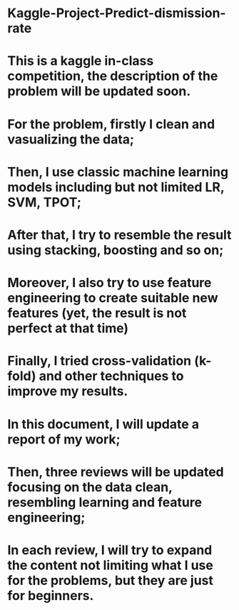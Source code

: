 # Kaggle-Project-Predict-dismission-rate

# This is a kaggle in-class competition, the description of the problem will be updated soon.

# For the problem, firstly I clean and vasualizing the data; 
# Then, I use classic machine learning models including but not limited LR, SVM, TPOT;
# After that, I try to resemble the result using stacking, boosting and so on;
# Moreover, I also try to use feature engineering to create suitable new features (yet, the result is not perfect at that time)
# Finally, I tried cross-validation (k-fold) and other techniques to improve my results.

# In this document, I will update a report of my work;
# Then, three reviews will be updated focusing on the data clean, resembling learning and feature engineering;
# In each review, I will try to expand the content not limiting what I use for the problems, but they are just for beginners.
